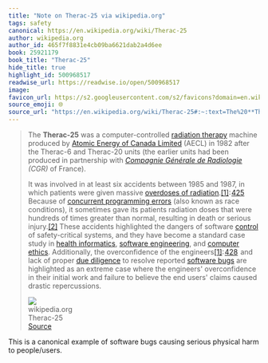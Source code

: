 ```yaml
---
title: "Note on Therac-25 via wikipedia.org"
tags: safety
canonical: https://en.wikipedia.org/wiki/Therac-25
author: wikipedia.org
author_id: 465f7f8831e4cb09ba6621dab2a4d6ee
book: 25921179
book_title: "Therac-25"
hide_title: true
highlight_id: 500968517
readwise_url: https://readwise.io/open/500968517
image: 
favicon_url: https://s2.googleusercontent.com/s2/favicons?domain=en.wikipedia.org
source_emoji: 🌐
source_url: "https://en.wikipedia.org/wiki/Therac-25#:~:text=The%20**Therac-25**%20was,caused%20drastic%20repercussions."
---
```


> The **Therac-25** was a computer-controlled [radiation therapy](https://en.wikipedia.org/wiki/Radiation_therapy) machine produced by [Atomic Energy of Canada Limited](https://en.wikipedia.org/wiki/Atomic_Energy_of_Canada_Limited) (AECL) in 1982 after the Therac-6 and Therac-20 units (the earlier units had been produced in partnership with *[Compagnie Générale de Radiologie](https://en.wikipedia.org/w/index.php?title=Compagnie_G%C3%A9n%C3%A9rale_de_Radiologie&action=edit&redlink=1) (CGR)* of France).
> 
> It was involved in at least six accidents between 1985 and 1987, in which patients were given massive [overdoses of radiation](https://en.wikipedia.org/wiki/Radiation_poisoning).[[1]](https://en.wikipedia.org/wiki/Therac-25#cite_note-baase-1): [425](https://archive.org/details/giftoffiresocial0000baas_r4k3/page/425/mode/2up)  Because of [concurrent programming errors](https://en.wikipedia.org/wiki/Race_condition) (also known as race conditions), it sometimes gave its patients radiation doses that were hundreds of times greater than normal, resulting in death or serious injury.[[2]](https://en.wikipedia.org/wiki/Therac-25#cite_note-Raj-2) These accidents highlighted the dangers of software [control](https://en.wikipedia.org/wiki/Control_system) of safety-critical systems, and they have become a standard case study in [health informatics](https://en.wikipedia.org/wiki/Health_informatics), [software engineering](https://en.wikipedia.org/wiki/Software_engineering), and [computer ethics](https://en.wikipedia.org/wiki/Computer_ethics). Additionally, the overconfidence of the engineers[[1]](https://en.wikipedia.org/wiki/Therac-25#cite_note-baase-1): [428](https://archive.org/details/giftoffiresocial0000baas_r4k3/page/428/mode/2up)  and lack of proper [due diligence](https://en.wikipedia.org/wiki/Due_diligence) to resolve reported [software bugs](https://en.wikipedia.org/wiki/Software_bugs) are highlighted as an extreme case where the engineers' overconfidence in their initial work and failure to believe the end users' claims caused drastic repercussions.
> <div class="quoteback-footer"><div class="quoteback-avatar"><img class="mini-favicon" src="https://s2.googleusercontent.com/s2/favicons?domain=en.wikipedia.org"></div><div class="quoteback-metadata"><div class="metadata-inner"><span style="display:none">FROM:</span><div aria-label="wikipedia.org" class="quoteback-author"> wikipedia.org</div><div aria-label="Therac-25" class="quoteback-title"> Therac-25</div></div></div><div class="quoteback-backlink"><a target="_blank" aria-label="go to the full text of this quotation" rel="noopener" href="https://en.wikipedia.org/wiki/Therac-25#:~:text=The%20**Therac-25**%20was,caused%20drastic%20repercussions." class="quoteback-arrow"> Source</a></div></div>

This is a canonical example of software bugs causing serious physical harm to people/users.
